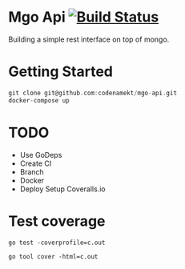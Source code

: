 Mgo Api [![Build Status](https://travis-ci.org/codenamekt/mgo-api.svg?branch=master)](https://travis-ci.org/codenamekt/mgo-api)
=======
Building a simple rest interface on top of mongo.

Getting Started
===============
```go
git clone git@github.com:codenamekt/mgo-api.git
docker-compose up
```

TODO
=====

- Use GoDeps
- Create CI
- Branch
- Docker
- Deploy
Setup Coveralls.io

Test coverage
=============

`go test -coverprofile=c.out`

`go tool cover -html=c.out`
